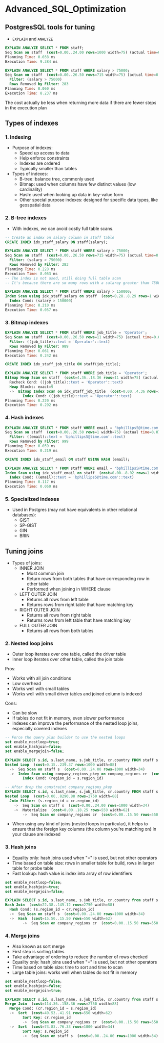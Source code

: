 # Advanced_SQL_Optimization

## PostgresSQL tools for tuning
- `EXPLAIN` and `ANALYZE`
```sql
EXPLAIN ANALYZE SELECT * FROM staff;
Seq Scan on staff  (cost=0.00..24.00 rows=1000 width=75) (actual time=0.012..4.878 rows=1000 loops=1)
Planning Time: 0.038 ms
Execution Time: 9.384 ms

EXPLAIN ANALYZE SELECT * FROM staff WHERE salary > 75000;
Seq Scan on staff  (cost=0.00..26.50 rows=715 width=75) (actual time=0.012..3.497 rows=717 loops=1)
  Filter: (salary > 75000)
  Rows Removed by Filter: 283
Planning Time: 0.060 ms
Execution Time: 8.237 ms
```
The cost actually be less when returning more data if there are fewer steps in the execution plan

## Types of indexes
### 1. Indexing
- Purpose of indexes:
    + Speed up access to data
    + Help enforce constraints
    + Indexes are ordered
    + Typically smaller than tables
- Types of indexes:
    + B-tree: balance tree, commonly used
    + Bitmap: used when columns have few distinct values (low cardinality)
    + Hash: used when looking up data in key-value form
    + Other special purpose indexes: designed for specific data types, like geospatial data

### 2. B-tree indexes
- With indexes, we can avoid costly full table scans. 
```sql
-- Create an index on salary column in staff table
CREATE INDEX idx_staff_salary ON staff(salary);

EXPLAIN ANALYZE SELECT * FROM staff WHERE salary > 75000;
Seq Scan on staff  (cost=0.00..26.50 rows=715 width=75) (actual time=0.014..4.211 rows=717 loops=1)
  Filter: (salary > 75000)
  Rows Removed by Filter: 283
Planning Time: 0.228 ms
Execution Time: 8.063 ms
-- The index is not used, still doing full table scan
-- It's because there are so many rows with a salaray greater than 75000, the query execution builder determined that it would be faster to simply scan the full table

EXPLAIN ANALYZE SELECT * FROM staff WHERE salary > 150000;
Index Scan using idx_staff_salary on staff  (cost=0.28..8.29 rows=1 width=75) (actual time=0.012..0.018 rows=0 loops=1)
  Index Cond: (salary > 150000)
Planning Time: 0.210 ms
Execution Time: 0.057 ms
```

### 3. Bitmap indexes
```sql
EXPLAIN ANALYZE SELECT * FROM staff WHERE job_title = 'Operator';
Seq Scan on staff  (cost=0.00..26.50 rows=11 width=75) (actual time=0.017..0.166 rows=11 loops=1)
  Filter: ((job_title)::text = 'Operator'::text)
  Rows Removed by Filter: 989
Planning Time: 0.061 ms
Execution Time: 0.242 ms

CREATE INDEX idx_staff_job_title ON staff(job_title);

EXPLAIN ANALYZE SELECT * FROM staff WHERE job_title = 'Operator';
Bitmap Heap Scan on staff  (cost=4.36..18.36 rows=11 width=75) (actual time=0.042..0.194 rows=11 loops=1)
  Recheck Cond: ((job_title)::text = 'Operator'::text)
  Heap Blocks: exact=9
  ->  Bitmap Index Scan on idx_staff_job_title  (cost=0.00..4.36 rows=11 width=0) (actual time=0.032..0.037 rows=11 loops=1)
        Index Cond: ((job_title)::text = 'Operator'::text)
Planning Time: 0.220 ms
Execution Time: 0.292 ms
```

### 4. Hash indexes
```sql
EXPLAIN ANALYZE SELECT * FROM staff WHERE email = 'bphillips5@time.com';
Seq Scan on staff  (cost=0.00..26.50 rows=1 width=75) (actual time=0.077..0.177 rows=1 loops=1)
  Filter: ((email)::text = 'bphillips5@time.com'::text)
  Rows Removed by Filter: 999
Planning Time: 0.059 ms
Execution Time: 0.219 ms

CREATE INDEX idx_staff_email ON staff USING HASH (email);

EXPLAIN ANALYZE SELECT * FROM staff WHERE email = 'bphillips5@time.com';
Index Scan using idx_staff_email on staff  (cost=0.00..8.02 rows=1 width=75) (actual time=0.016..0.025 rows=1 loops=1)
  Index Cond: ((email)::text = 'bphillips5@time.com'::text)
Planning Time: 0.117 ms
Execution Time: 0.060 ms
```

### 5. Specialized indexes
- Used in Postgres (may not have equivalents in other relational databases):
    + GIST
    + SP-GIST
    + GIN
    + BRIN

## Tuning joins
- Types of joins:
    + INNER JOIN
        + Most common join
        + Return rows from both tables that have corresponding row in other table
        + Performed when joining in WHERE clause
    + LEFT OUTER JOIN
        + Returns all rows from left table
        + Returns rows from right table that have matching key
    + RIGHT OUTER JOIN
        + Returns all rows from right table
        + Returns rows from left table that have matching key
    + FULL OUTER JOIN
        + Returns all rows from both tables

### 2. Nested loop joins
- Outer loop iterates over one table, called the driver table
- Inner loop iterates over other table, called the join table

Pros:
- Works with all join conditions
- Low overhead
- Works well with small tables
- Works well with small driver tables and joined column is indexed

Cons:
- Can be slow
- If tables do not fit in memory, even slower performance
- Indexes can improve the performance of the nested loop joins, especially covered indexes

```sql
-- Force the query plan builder to use the nested loops
set enable_nestloop=true;
set enable_hashjoin=false;
set enable_mergejoin=false;

EXPLAIN SELECT s.id, s.last_name, s.job_title, cr.country FROM staff s INNER JOIN company_regions cr ON s.region_id = cr.region_id;
Nested Loop  (cost=0.15..239.37 rows=1000 width=88)
  ->  Seq Scan on staff s  (cost=0.00..24.00 rows=1000 width=34)
  ->  Index Scan using company_regions_pkey on company_regions cr  (cost=0.15..0.22 rows=1 width=62)
        Index Cond: (region_id = s.region_id)

-- After drop the constraint company_regions_pkey
EXPLAIN SELECT s.id, s.last_name, s.job_title, cr.country FROM staff s INNER JOIN company_regions cr ON s.region_id = cr.region_id;
Nested Loop  (cost=0.00..8290.88 rows=2750 width=88)
  Join Filter: (s.region_id = cr.region_id)
    ->  Seq Scan on staff s  (cost=0.00..24.00 rows=1000 width=34)
    ->  Materialize  (cost=0.00..18.25 rows=550 width=62)
        ->  Seq Scan on company_regions cr  (cost=0.00..15.50 rows=550 width=62)
```
- When using any kind of joins (nested loops in particular), it helps to ensure that the foreign key columns (the column you're matching on) in your clause are indexed

### 3. Hash joins
- Equality only: hash joins used when "=" is used, but not other operators
- Time based on table size: rows in smaller table for build, rows in larger table for probe table
- Fast lookup: hash value is index into array of row identifiers
```sql
set enable_nestloop=false;
set enable_hashjoin=true;
set enable_mergejoin=false;

EXPLAIN SELECT s.id, s.last_name, s.job_title, cr.country from staff s INNER JOIN company_regions cr ON s.region_id = cr.region_id;
Hash Join  (cost=22.38..145.12 rows=2750 width=88)
  Hash Cond: (s.region_id = cr.region_id)
  ->  Seq Scan on staff s  (cost=0.00..24.00 rows=1000 width=34)
  ->  Hash  (cost=15.50..15.50 rows=550 width=62)
        ->  Seq Scan on company_regions cr  (cost=0.00..15.50 rows=550 width=62)
```

### 4. Merge joins
- Also known as sort merge
- First step is sorting tables
- Take advantage of ordering to reduce the number of rows checked
- Equality only: hash joins used when "=" is used, but not other operators
- Time based on table size: time to sort and time to scan
- Large table joins: works well when tables do not fit in memory
```sql
set enable_nestloop=false;
set enable_hashjoin=false;
set enable_mergejoin=true;

EXPLAIN SELECT s.id, s.last_name, s.job_title, cr.country from staff s INNER JOIN company_regions cr ON s.region_id = cr.region_id;
Merge Join  (cost=114.36..158.36 rows=2750 width=88)
  Merge Cond: (cr.region_id = s.region_id)
  ->  Sort  (cost=40.53..41.91 rows=550 width=62)
        Sort Key: cr.region_id
        ->  Seq Scan on company_regions cr  (cost=0.00..15.50 rows=550 width=62)
  ->  Sort  (cost=73.83..76.33 rows=1000 width=34)
        Sort Key: s.region_id
        ->  Seq Scan on staff s  (cost=0.00..24.00 rows=1000 width=34)
```
